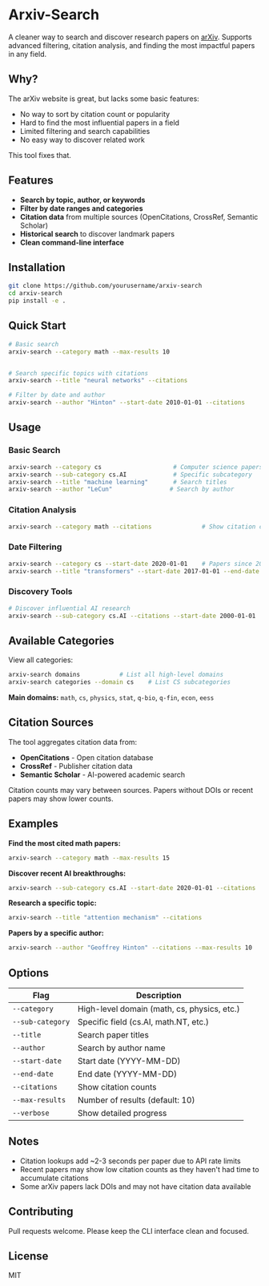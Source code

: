 # Arxiv-Search

A cleaner way to search and discover research papers on [arXiv](https://arxiv.org). Supports advanced filtering, citation analysis, and finding the most impactful papers in any field.

## Why?

The arXiv website is great, but lacks some basic features:

- No way to sort by citation count or popularity
- Hard to find the most influential papers in a field
- Limited filtering and search capabilities
- No easy way to discover related work

This tool fixes that.

## Features

- **Search by topic, author, or keywords**
- **Filter by date ranges and categories**
- **Citation data** from multiple sources (OpenCitations, CrossRef, Semantic Scholar)
- **Historical search** to discover landmark papers
- **Clean command-line interface**

## Installation

```bash
git clone https://github.com/yourusername/arxiv-search
cd arxiv-search
pip install -e .
```

## Quick Start

```bash
# Basic search
arxiv-search --category math --max-results 10


# Search specific topics with citations
arxiv-search --title "neural networks" --citations

# Filter by date and author
arxiv-search --author "Hinton" --start-date 2010-01-01 --citations
```

## Usage

### Basic Search

```bash
arxiv-search --category cs                    # Computer science papers
arxiv-search --sub-category cs.AI             # Specific subcategory
arxiv-search --title "machine learning"       # Search titles
arxiv-search --author "LeCun"                # Search by author
```

### Citation Analysis

```bash
arxiv-search --category math --citations              # Show citation counts
```

### Date Filtering

```bash
arxiv-search --category cs --start-date 2020-01-01    # Papers since 2020
arxiv-search --title "transformers" --start-date 2017-01-01 --end-date 2019-12-31
```

### Discovery Tools

```bash
# Discover influential AI research
arxiv-search --sub-category cs.AI --citations --start-date 2000-01-01
```

## Available Categories

View all categories:

```bash
arxiv-search domains           # List all high-level domains
arxiv-search categories --domain cs    # List CS subcategories
```

**Main domains:** `math`, `cs`, `physics`, `stat`, `q-bio`, `q-fin`, `econ`, `eess`

## Citation Sources

The tool aggregates citation data from:

- **OpenCitations** - Open citation database
- **CrossRef** - Publisher citation data
- **Semantic Scholar** - AI-powered academic search

Citation counts may vary between sources. Papers without DOIs or recent papers may show lower counts.

## Examples

**Find the most cited math papers:**

```bash
arxiv-search --category math --max-results 15
```

**Discover recent AI breakthroughs:**

```bash
arxiv-search --sub-category cs.AI --start-date 2020-01-01 --citations
```

**Research a specific topic:**

```bash
arxiv-search --title "attention mechanism" --citations
```

**Papers by a specific author:**

```bash
arxiv-search --author "Geoffrey Hinton" --citations --max-results 10
```

## Options

| Flag             | Description                                 |
| ---------------- | ------------------------------------------- |
| `--category`     | High-level domain (math, cs, physics, etc.) |
| `--sub-category` | Specific field (cs.AI, math.NT, etc.)       |
| `--title`        | Search paper titles                         |
| `--author`       | Search by author name                       |
| `--start-date`   | Start date (YYYY-MM-DD)                     |
| `--end-date`     | End date (YYYY-MM-DD)                       |
| `--citations`    | Show citation counts                        |
| `--max-results`  | Number of results (default: 10)             |
| `--verbose`      | Show detailed progress                      |

## Notes

- Citation lookups add ~2-3 seconds per paper due to API rate limits
- Recent papers may show low citation counts as they haven't had time to accumulate citations
- Some arXiv papers lack DOIs and may not have citation data available

## Contributing

Pull requests welcome. Please keep the CLI interface clean and focused.

## License

MIT

